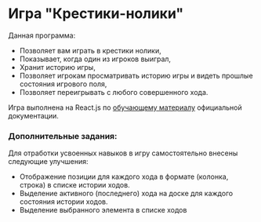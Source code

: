 # Игра "Крестики-нолики"

Данная программа:

+ Позволяет вам играть в крестики нолики,
+ Показывает, когда один из игроков выиграл,
+ Хранит историю игры,
+ Позволяет игрокам просматривать историю игры и видеть прошлые состояния игрового поля,
+ Позволяет переигрывать с любого совершенного хода.

Игра выполнена на React.js по [обучающему материалу](https://ru.reactjs.org/tutorial/tutorial.html#what-are-we-building) официальной документации.


### Дополнительные задания:

Для отработки усвоенных навыков в игру самостоятельно внесены следующие улучшения:

+ Отображение позиции для каждого хода в формате (колонка, строка) в списке истории ходов.
+ Выделение активного (последнего) хода на доске для каждого состояния истории ходов.
+ Выделение выбранного элемента в списке ходов

[//]: # (Перепишите Board, используя вложенные циклы для создания клеток, вместо их жёсткого кодирования.)

[//]: # (Добавьте переключатель, который позволит вам сортировать ходы по возрастанию или по убыванию.)

[//]: # (Когда кто-то выигрывает, подсветите три клетки, которые привели к победе.)

[//]: # (Когда победителя нет, покажите сообщение о том, что игра окончилась вничью.)
